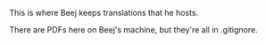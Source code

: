 This is where Beej keeps translations that he hosts.

There are PDFs here on Beej's machine, but they're all in .gitignore.
